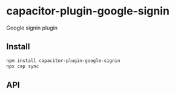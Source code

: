 # capacitor-plugin-google-signin

Google signin plugin

## Install

```bash
npm install capacitor-plugin-google-signin
npx cap sync
```

## API

<docgen-index></docgen-index>

<docgen-api>
<!-- run docgen to generate docs from the source -->
<!-- More info: https://github.com/ionic-team/capacitor-docgen -->
</docgen-api>
